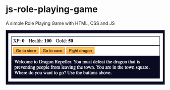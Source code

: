 # js-role-playing-game
A simple Role Playing Game with HTML, CSS and JS

![Role playing game screenshot](role-playing-game.png)